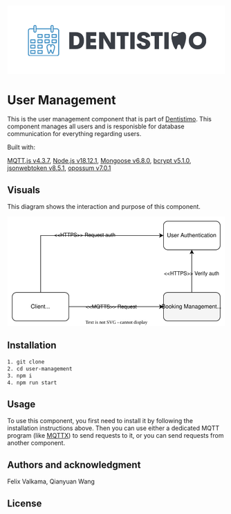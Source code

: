 ![Logo](./img/Logo_Dentistimo.png "Dentistimo logo")

# User Management

This is the user management component that is part of [Dentistimo](https://git.chalmers.se/courses/dit355/dit356-2022/t-6/t6-project). This component manages all users and is responisble for database communication for everything regarding users. 

Built with:

[MQTT.js v4.3.7](https://github.com/mqttjs), [Node.js v18.12.1](https://nodejs.org/), [Mongoose v6.8.0](https://mongoosejs.com/), [bcrypt v5.1.0](https://www.npmjs.com/package/bcrypt?activeTab=readme), [jsonwebtoken v8.5.1](https://www.npmjs.com/package/jsonwebtoken), [opossum v7.0.1](https://github.com/nodeshift/opossum)

## Visuals

This diagram shows the interaction and purpose of this component.

![Diagram](./img/DiagramV4.drawio.svg "System Diagram")

## Installation

```
1. git clone 
2. cd user-management
3. npm i
4. npm run start

```

## Usage

To use this component, you first need to install it by following the installation instructions above. 
Then you can use either a dedicated MQTT program (like [MQTTX](https://mqttx.app/)) to send requests to it, or you can send requests from another component.

## Authors and acknowledgment

Felix Valkama, Qianyuan Wang

## License
